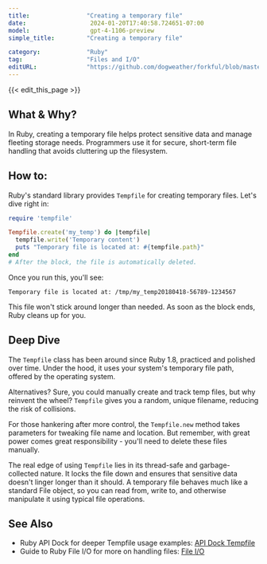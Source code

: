 ```yaml
---
title:                "Creating a temporary file"
date:                  2024-01-20T17:40:58.724651-07:00
model:                 gpt-4-1106-preview
simple_title:         "Creating a temporary file"

category:             "Ruby"
tag:                  "Files and I/O"
editURL:              "https://github.com/dogweather/forkful/blob/master/content/en/ruby/creating-a-temporary-file.md"
---
```


{{< edit_this_page >}}

## What & Why?
In Ruby, creating a temporary file helps protect sensitive data and manage fleeting storage needs. Programmers use it for secure, short-term file handling that avoids cluttering up the filesystem.

## How to:
Ruby's standard library provides `Tempfile` for creating temporary files. Let's dive right in:

```Ruby
require 'tempfile'

Tempfile.create('my_temp') do |tempfile|
  tempfile.write('Temporary content')
  puts "Temporary file is located at: #{tempfile.path}"
end
# After the block, the file is automatically deleted.
```

Once you run this, you'll see:

```
Temporary file is located at: /tmp/my_temp20180418-56789-1234567
```

This file won't stick around longer than needed. As soon as the block ends, Ruby cleans up for you.

## Deep Dive
The `Tempfile` class has been around since Ruby 1.8, practiced and polished over time. Under the hood, it uses your system's temporary file path, offered by the operating system. 

Alternatives? Sure, you could manually create and track temp files, but why reinvent the wheel? `Tempfile` gives you a random, unique filename, reducing the risk of collisions. 

For those hankering after more control, the `Tempfile.new` method takes parameters for tweaking file name and location. But remember, with great power comes great responsibility - you'll need to delete these files manually.

The real edge of using `Tempfile` lies in its thread-safe and garbage-collected nature. It locks the file down and ensures that sensitive data doesn't linger longer than it should. A temporary file behaves much like a standard File object, so you can read from, write to, and otherwise manipulate it using typical file operations.

## See Also
- Ruby API Dock for deeper Tempfile usage examples: [API Dock Tempfile](https://apidock.com/ruby/Tempfile)
- Guide to Ruby File I/O for more on handling files: [File I/O](https://www.rubyguides.com/2015/05/working-with-files-ruby/)
